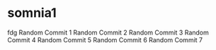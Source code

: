 # somnia1
fdg
Random Commit 1
Random Commit 2
Random Commit 3
Random Commit 4
Random Commit 5
Random Commit 6
Random Commit 7
